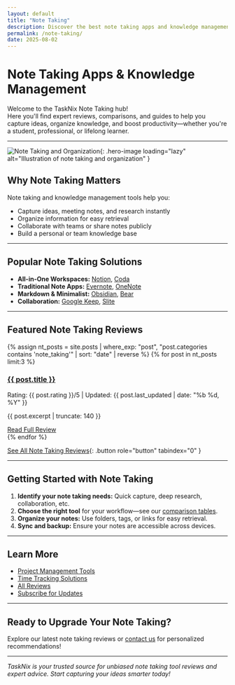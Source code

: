 ```yaml
---
layout: default
title: "Note Taking"
description: Discover the best note taking apps and knowledge management tools. Explore expert reviews, comparisons, and actionable tips for capturing and organizing your ideas.
permalink: /note-taking/
date: 2025-08-02
---
```


# Note Taking Apps & Knowledge Management

Welcome to the TaskNix Note Taking hub!  
Here you'll find expert reviews, comparisons, and guides to help you capture ideas, organize knowledge, and boost productivity—whether you're a student, professional, or lifelong learner.

---

![Note Taking and Organization](/images/note-taking-organization.jpg){: .hero-image loading="lazy" alt="Illustration of note taking and organization" }

## Why Note Taking Matters

Note taking and knowledge management tools help you:

- Capture ideas, meeting notes, and research instantly
- Organize information for easy retrieval
- Collaborate with teams or share notes publicly
- Build a personal or team knowledge base

---

## Popular Note Taking Solutions

- **All-in-One Workspaces:** [Notion](/notion-review), [Coda](/coda-review)
- **Traditional Note Apps:** [Evernote](/evernote-review), [OneNote](/onenote-review)
- **Markdown & Minimalist:** [Obsidian](/obsidian-review), [Bear](/bear-review)
- **Collaboration:** [Google Keep](/google-keep-review), [Slite](/slite-review)

---

## Featured Note Taking Reviews

{% assign nt_posts = site.posts | where_exp: "post", "post.categories contains 'note_taking'" | sort: "date" | reverse %}
{% for post in nt_posts limit:3 %}
<div class="review-preview">
  <h3><a href="{{ post.url | relative_url }}">{{ post.title }}</a></h3>
  <p class="meta">Rating: {{ post.rating }}/5 | Updated: {{ post.last_updated | date: "%b %d, %Y" }}</p>
  <p>{{ post.excerpt | truncate: 140 }}</p>
  <a href="{{ post.url | relative_url }}" class="button secondary" role="button" tabindex="0" style="margin-top:10px;">Read Full Review</a>
</div>
{% endfor %}

[See All Note Taking Reviews](/reviews?category=note_taking){: .button role="button" tabindex="0" }

---

## Getting Started with Note Taking

1. **Identify your note taking needs:** Quick capture, deep research, collaboration, etc.
2. **Choose the right tool** for your workflow—see our [comparison tables](/comparisons).
3. **Organize your notes:** Use folders, tags, or links for easy retrieval.
4. **Sync and backup:** Ensure your notes are accessible across devices.

---

## Learn More

- [Project Management Tools](/project-management)
- [Time Tracking Solutions](/time-tracking)
- [All Reviews](/reviews)
- [Subscribe for Updates](/newsletter)

---

## Ready to Upgrade Your Note Taking?

Explore our latest note taking reviews or [contact us](/contact) for personalized recommendations!

---

*TaskNix is your trusted source for unbiased note taking tool reviews and expert advice. Start capturing your ideas smarter today!*